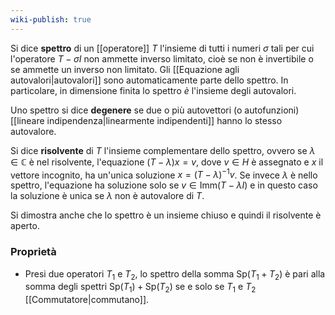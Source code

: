 ```yaml
---
wiki-publish: true
---
```

Si dice **spettro** di un [[operatore]] $T$ l'insieme di tutti i numeri $\sigma$ tali per cui l'operatore $T-\sigma I$ non ammette inverso limitato, cioè se non è invertibile o se ammette un inverso non limitato. Gli [[Equazione agli autovalori|autovalori]] sono automaticamente parte dello spettro. In particolare, in dimensione finita lo spettro *è* l'insieme degli autovalori.

Uno spettro si dice **degenere** se due o più autovettori (o autofunzioni) [[lineare indipendenza|linearmente indipendenti]] hanno lo stesso autovalore.

Si dice **risolvente** di $T$ l'insieme complementare dello spettro, ovvero se $\lambda\in\mathbb{C}$ è nel risolvente, l'equazione $(T-\lambda)x=v$, dove $v\in H$ è assegnato e $x$ il vettore incognito, ha un'unica soluzione $x=(T-\lambda)^{-1}v$. Se invece $\lambda$ è nello spettro, l'equazione ha soluzione solo se $v\in\text{Imm}(T-\lambda I)$ e in questo caso la soluzione è unica se $\lambda$ non è autovalore di $T$.

Si dimostra anche che lo spettro è un insieme chiuso e quindi il risolvente è aperto.
### Proprietà
- Presi due operatori $T_{1}$ e $T_{2}$, lo spettro della somma $\text{Sp}(T_{1}+T_{2})$ è pari alla somma degli spettri $\text{Sp}(T_{1})+\text{Sp}(T_{2})$ se e solo se $T_{1}$ e $T_{2}$ [[Commutatore|commutano]].